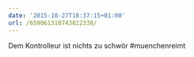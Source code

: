 ```yaml
---
date: '2015-10-27T18:37:15+01:00'
url: /659061310743822338/
---
```

Dem Kontrolleur ist nichts zu schwör #muenchenreimt
